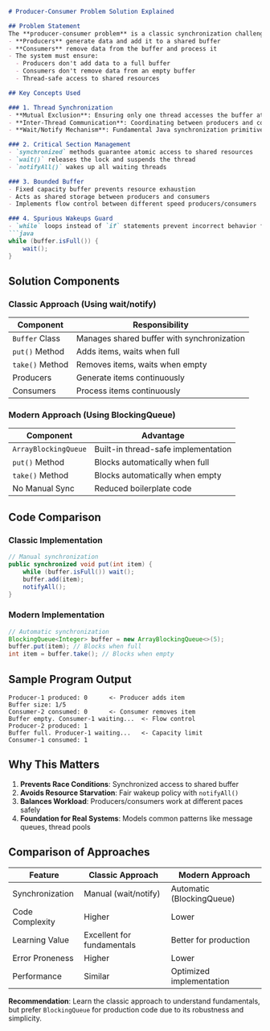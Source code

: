```markdown
# Producer-Consumer Problem Solution Explained

## Problem Statement
The **producer-consumer problem** is a classic synchronization challenge in concurrent programming where:
- **Producers** generate data and add it to a shared buffer
- **Consumers** remove data from the buffer and process it
- The system must ensure:
  - Producers don't add data to a full buffer
  - Consumers don't remove data from an empty buffer
  - Thread-safe access to shared resources

## Key Concepts Used

### 1. Thread Synchronization
- **Mutual Exclusion**: Ensuring only one thread accesses the buffer at a time
- **Inter-Thread Communication**: Coordinating between producers and consumers
- **Wait/Notify Mechanism**: Fundamental Java synchronization primitives

### 2. Critical Section Management
- `synchronized` methods guarantee atomic access to shared resources
- `wait()` releases the lock and suspends the thread
- `notifyAll()` wakes up all waiting threads

### 3. Bounded Buffer
- Fixed capacity buffer prevents resource exhaustion
- Acts as shared storage between producers and consumers
- Implements flow control between different speed producers/consumers

### 4. Spurious Wakeups Guard
- `while` loops instead of `if` statements prevent incorrect behavior from accidental wakeups
```java
while (buffer.isFull()) {
    wait();
}
```

## Solution Components

### Classic Approach (Using wait/notify)
| Component       | Responsibility                          |
|-----------------|-----------------------------------------|
| `Buffer` Class  | Manages shared buffer with synchronization |
| `put()` Method  | Adds items, waits when full             |
| `take()` Method | Removes items, waits when empty         |
| Producers       | Generate items continuously             |
| Consumers       | Process items continuously              |

### Modern Approach (Using BlockingQueue)
| Component            | Advantage                               |
|----------------------|-----------------------------------------|
| `ArrayBlockingQueue` | Built-in thread-safe implementation     |
| `put()` Method       | Blocks automatically when full          |
| `take()` Method      | Blocks automatically when empty         |
| No Manual Sync       | Reduced boilerplate code                |

## Code Comparison

### Classic Implementation
```java
// Manual synchronization
public synchronized void put(int item) {
    while (buffer.isFull()) wait();
    buffer.add(item);
    notifyAll();
}
```

### Modern Implementation
```java
// Automatic synchronization
BlockingQueue<Integer> buffer = new ArrayBlockingQueue<>(5);
buffer.put(item); // Blocks when full
int item = buffer.take(); // Blocks when empty
```

## Sample Program Output
```
Producer-1 produced: 0      <- Producer adds item
Buffer size: 1/5
Consumer-2 consumed: 0      <- Consumer removes item
Buffer empty. Consumer-1 waiting...  <- Flow control
Producer-2 produced: 1
Buffer full. Producer-1 waiting...   <- Capacity limit
Consumer-1 consumed: 1
```

## Why This Matters
1. **Prevents Race Conditions**: Synchronized access to shared buffer
2. **Avoids Resource Starvation**: Fair wakeup policy with `notifyAll()`
3. **Balances Workload**: Producers/consumers work at different paces safely
4. **Foundation for Real Systems**: Models common patterns like message queues, thread pools

## Comparison of Approaches
| Feature              | Classic Approach          | Modern Approach           |
|----------------------|---------------------------|---------------------------|
| Synchronization      | Manual (wait/notify)      | Automatic (BlockingQueue) |
| Code Complexity      | Higher                    | Lower                     |
| Learning Value       | Excellent for fundamentals| Better for production     |
| Error Proneness      | Higher                    | Lower                     |
| Performance          | Similar                   | Optimized implementation  |

**Recommendation**: Learn the classic approach to understand fundamentals, but prefer `BlockingQueue` for production code due to its robustness and simplicity.